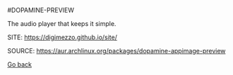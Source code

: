 #DOPAMINE-PREVIEW

 The audio player that keeps it simple.

 SITE: https://digimezzo.github.io/site/

 SOURCE: https://aur.archlinux.org/packages/dopamine-appimage-preview

 [Go back](https://portable-linux-apps.github.io/apps.html)
